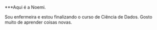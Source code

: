 ***Aqui é a Noemi.

Sou enfermeira e estou finalizando o curso de Ciência de Dados. Gosto muito de aprender coisas novas. 
